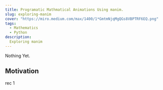 ```yaml
---
title: Programatic Mathmatical Animations Using manim.
slug: exploring-manim
cover: "https://miro.medium.com/max/1400/1*GmtmNjqMgQGs8VBPTRF6EQ.png"
tags:
  - Mathematics
  - Python
description:
  Exploring manim
---
```


Nothing Yet.

## Motivation

rec 1
